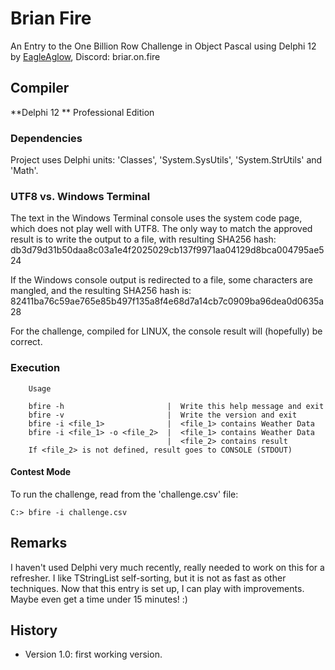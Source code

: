 # Brian Fire

An Entry to the One Billion Row Challenge in Object Pascal using Delphi 12 by [EagleAglow](https://github.com/EagleAglow), Discord: briar.on.fire

## Compiler

**Delphi 12 ** Professional Edition

### Dependencies

Project uses Delphi units: 'Classes', 'System.SysUtils', 'System.StrUtils' and 'Math'.

### UTF8 vs. Windows Terminal

The text in the Windows Terminal console uses the system code page, which does not play well with UTF8.
The only way to match the approved result is to write the output to a file, with resulting
SHA256 hash: db3d79d31b50daa8c03a1e4f2025029cb137f9971aa04129d8bca004795ae524

If the Windows console output is redirected to a file, some characters are mangled, and the resulting SHA256 hash is:
82411ba76c59ae765e85b497f135a8f4e68d7a14cb7c0909ba96dea0d0635a28

For the challenge, compiled for LINUX, the console result will (hopefully) be correct.

### Execution
```
    Usage
    bfire -h                       |  Write this help message and exit
    bfire -v                       |  Write the version and exit
    bfire -i <file_1>              |  <file_1> contains Weather Data
    bfire -i <file_1> -o <file_2>  |  <file_1> contains Weather Data
                                   |  <file_2> contains result
    If <file_2> is not defined, result goes to CONSOLE (STDOUT)
```

#### Contest Mode

To run the challenge, read from the 'challenge.csv' file:

```
C:> bfire -i challenge.csv
```

## Remarks

I haven't used Delphi very much recently, really needed to work on this for a refresher.
I like TStringList self-sorting, but it is not as fast as other techniques.
Now that this entry is set up, I can play with improvements. Maybe even get a time under 15 minutes! :)

## History

- Version 1.0: first working version.